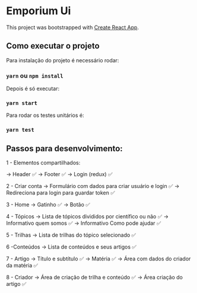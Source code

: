 # Emporium Ui

This project was bootstrapped with [Create React App](https://github.com/facebook/create-react-app).

## Como executar o projeto

Para instalação do projeto é necessário rodar:

### `yarn` ou `npm install`

Depois é só executar:

### `yarn start`

Para rodar os testes unitários é:

### `yarn test`

## Passos para desenvolvimento:

1 - Elementos compartilhados:

-> Header :white_check_mark:
-> Footer :white_check_mark:
-> Login (redux) :white_check_mark:

2 - Criar conta
-> Formulário com dados para criar usuário e login :white_check_mark:
-> Redireciona para login para guardar token :white_check_mark:

3 - Home
-> Gatinho :white_check_mark:
-> Botão :white_check_mark:

 4 - Tópicos
-> Lista de tópicos divididos por científico ou não :white_check_mark:
-> Informativo quem somos :white_check_mark:
-> Informativo Como pode ajudar :white_check_mark:

5 - Trilhas
-> Lista de trilhas do tópico selecionado :white_check_mark:

6 -Conteúdos
-> Lista de conteúdos e seus artigos :white_check_mark:

7 - Artigo
-> Título e subtítulo :white_check_mark:
-> Matéria :white_check_mark:
-> Área com dados do criador da matéria :white_check_mark:

8 - Criador
-> Área de criação de trilha e conteúdo :white_check_mark:
-> Área criação do artigo :white_check_mark:

